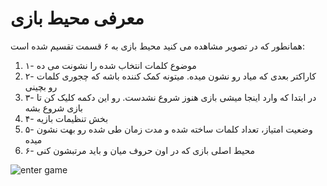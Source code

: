 # معرفی محیط بازی

همانطور که در تصویر مشاهده می کنید محیط بازی به ۶ قسمت تقسیم شده است:

1.  ۱- موضوع کلمات انتخاب شده را نشونت می ده
2.  ۲- کاراکتر بعدی که میاد رو نشون میده. میتونه کمک کننده باشه که چجوری کلمات رو بچینی
3.  ۳- در ابتدا که وارد اینجا میشی بازی هنوز شروع نشدست. رو این دکمه کلیک کن تا بازی شروع بشه
4.  ۴- بخش تنظیمات بازیه
5.  ۵- وضعیت امتیاز، تعداد کلمات ساخته شده و مدت زمان طی شده رو بهت نشون میده
6.  ۶- محیط اصلی بازی که در اون حروف میان و باید مرتبشون کنی

![enter game](../../../_assets/images/enviroment.png)
